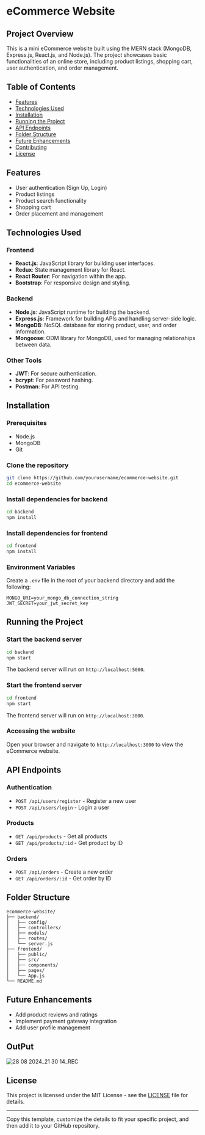 # eCommerce Website

## Project Overview
This is a mini eCommerce website built using the MERN stack (MongoDB, Express.js, React.js, and Node.js). The project showcases basic functionalities of an online store, including product listings, shopping cart, user authentication, and order management.

## Table of Contents
- [Features](#features)
- [Technologies Used](#technologies-used)
- [Installation](#installation)
- [Running the Project](#running-the-project)
- [API Endpoints](#api-endpoints)
- [Folder Structure](#folder-structure)
- [Future Enhancements](#future-enhancements)
- [Contributing](#contributing)
- [License](#license)

## Features
- User authentication (Sign Up, Login)
- Product listings
- Product search functionality
- Shopping cart
- Order placement and management

## Technologies Used

### Frontend
- **React.js**: JavaScript library for building user interfaces.
- **Redux**: State management library for React.
- **React Router**: For navigation within the app.
- **Bootstrap**: For responsive design and styling.

### Backend
- **Node.js**: JavaScript runtime for building the backend.
- **Express.js**: Framework for building APIs and handling server-side logic.
- **MongoDB**: NoSQL database for storing product, user, and order information.
- **Mongoose**: ODM library for MongoDB, used for managing relationships between data.

### Other Tools
- **JWT**: For secure authentication.
- **bcrypt**: For password hashing.
- **Postman**: For API testing.

## Installation

### Prerequisites
- Node.js
- MongoDB
- Git

### Clone the repository
```bash
git clone https://github.com/yourusername/ecommerce-website.git
cd ecommerce-website
```

### Install dependencies for backend
```bash
cd backend
npm install
```

### Install dependencies for frontend
```bash
cd frontend
npm install
```

### Environment Variables
Create a `.env` file in the root of your backend directory and add the following:
```
MONGO_URI=your_mongo_db_connection_string
JWT_SECRET=your_jwt_secret_key
```

## Running the Project

### Start the backend server
```bash
cd backend
npm start
```
The backend server will run on `http://localhost:5000`.

### Start the frontend server
```bash
cd frontend
npm start
```
The frontend server will run on `http://localhost:3000`.

### Accessing the website
Open your browser and navigate to `http://localhost:3000` to view the eCommerce website.

## API Endpoints

### Authentication
- `POST /api/users/register` - Register a new user
- `POST /api/users/login` - Login a user

### Products
- `GET /api/products` - Get all products
- `GET /api/products/:id` - Get product by ID

### Orders
- `POST /api/orders` - Create a new order
- `GET /api/orders/:id` - Get order by ID

## Folder Structure
```
ecommerce-website/
├── backend/
│   ├── config/
│   ├── controllers/
│   ├── models/
│   ├── routes/
│   └── server.js
├── frontend/
│   ├── public/
│   ├── src/
│   ├── components/
│   ├── pages/
│   └── App.js
└── README.md
```

## Future Enhancements
- Add product reviews and ratings
- Implement payment gateway integration
- Add user profile management

##  OutPut
![28 08 2024_21 30 14_REC](https://github.com/user-attachments/assets/b3343d98-1a64-4339-8deb-1ef48eb3d05d)

## License
This project is licensed under the MIT License - see the [LICENSE](LICENSE) file for details.

---

Copy this template, customize the details to fit your specific project, and then add it to your GitHub repository.

